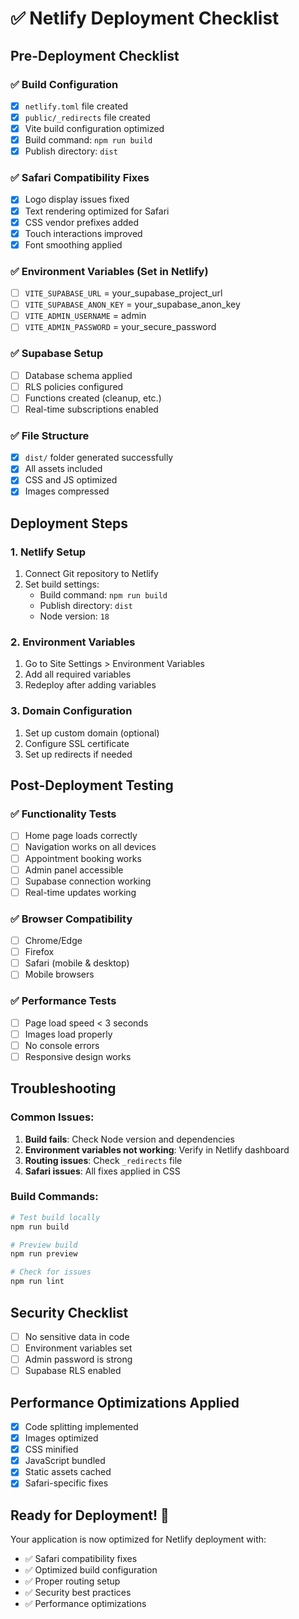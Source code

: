 # ✅ Netlify Deployment Checklist

## Pre-Deployment Checklist

### ✅ Build Configuration
- [x] `netlify.toml` file created
- [x] `public/_redirects` file created
- [x] Vite build configuration optimized
- [x] Build command: `npm run build`
- [x] Publish directory: `dist`

### ✅ Safari Compatibility Fixes
- [x] Logo display issues fixed
- [x] Text rendering optimized for Safari
- [x] CSS vendor prefixes added
- [x] Touch interactions improved
- [x] Font smoothing applied

### ✅ Environment Variables (Set in Netlify)
- [ ] `VITE_SUPABASE_URL` = your_supabase_project_url
- [ ] `VITE_SUPABASE_ANON_KEY` = your_supabase_anon_key
- [ ] `VITE_ADMIN_USERNAME` = admin
- [ ] `VITE_ADMIN_PASSWORD` = your_secure_password

### ✅ Supabase Setup
- [ ] Database schema applied
- [ ] RLS policies configured
- [ ] Functions created (cleanup, etc.)
- [ ] Real-time subscriptions enabled

### ✅ File Structure
- [x] `dist/` folder generated successfully
- [x] All assets included
- [x] CSS and JS optimized
- [x] Images compressed

## Deployment Steps

### 1. Netlify Setup
1. Connect Git repository to Netlify
2. Set build settings:
   - Build command: `npm run build`
   - Publish directory: `dist`
   - Node version: `18`

### 2. Environment Variables
1. Go to Site Settings > Environment Variables
2. Add all required variables
3. Redeploy after adding variables

### 3. Domain Configuration
1. Set up custom domain (optional)
2. Configure SSL certificate
3. Set up redirects if needed

## Post-Deployment Testing

### ✅ Functionality Tests
- [ ] Home page loads correctly
- [ ] Navigation works on all devices
- [ ] Appointment booking works
- [ ] Admin panel accessible
- [ ] Supabase connection working
- [ ] Real-time updates working

### ✅ Browser Compatibility
- [ ] Chrome/Edge
- [ ] Firefox
- [ ] Safari (mobile & desktop)
- [ ] Mobile browsers

### ✅ Performance Tests
- [ ] Page load speed < 3 seconds
- [ ] Images load properly
- [ ] No console errors
- [ ] Responsive design works

## Troubleshooting

### Common Issues:
1. **Build fails**: Check Node version and dependencies
2. **Environment variables not working**: Verify in Netlify dashboard
3. **Routing issues**: Check `_redirects` file
4. **Safari issues**: All fixes applied in CSS

### Build Commands:
```bash
# Test build locally
npm run build

# Preview build
npm run preview

# Check for issues
npm run lint
```

## Security Checklist
- [ ] No sensitive data in code
- [ ] Environment variables set
- [ ] Admin password is strong
- [ ] Supabase RLS enabled

## Performance Optimizations Applied
- [x] Code splitting implemented
- [x] Images optimized
- [x] CSS minified
- [x] JavaScript bundled
- [x] Static assets cached
- [x] Safari-specific fixes

## Ready for Deployment! 🚀

Your application is now optimized for Netlify deployment with:
- ✅ Safari compatibility fixes
- ✅ Optimized build configuration
- ✅ Proper routing setup
- ✅ Security best practices
- ✅ Performance optimizations
